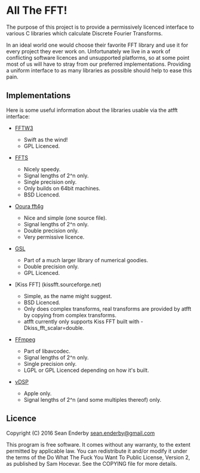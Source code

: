 # All The FFT!

The purpose of this project is to provide a permissively licenced
interface to various C libraries which calculate Discrete Fourier
Transforms.

In an ideal world one would choose their favorite FFT library
and use it for every project they ever work on. Unfortunately 
we live in a work of conflicting software licences and
unsupported platforms, so at some point most of us will have 
to stray from our preferred implementations. Providing a uniform
interface to as many libraries as possible should help to ease 
this pain.

## Implementations
Here is some useful information about the libraries usable via
the atfft interface:

* [FFTW3](www.fftw.org)
  - Swift as the wind!
  - GPL Licenced.

* [FFTS](www.github.com/anthonix/ffts)
  - Nicely speedy.
  - Signal lengths of 2^n only.
  - Single precision only.
  - Only builds on 64bit machines.
  - BSD Licenced.

* [Ooura fft4g](www.kurims.kyoto-u.ac.jp/~ooura/fft.html)
  - Nice and simple (one source file).
  - Signal lengths of 2^n only.
  - Double precision only.
  - Very permissive licence.

* [GSL](www.gnu.org/software/gsl)
  - Part of a much larger library of numerical goodies.
  - Double precision only.
  - GPL Licenced.

* [Kiss FFT] (kissfft.sourceforge.net) 
  - Simple, as the name might suggest.
  - BSD Licenced.
  - Only does complex transforms, real transforms 
    are provided by atfft by copying from complex
    transforms.
  - atfft currently only supports Kiss FFT 
    built with -Dkiss_fft_scalar=double.

* [FFmpeg](www.ffmpeg.org)
  - Part of libavcodec.
  - Signal lengths of 2^n only.
  - Single precision only.
  - LGPL or GPL Licenced depending on how it's built.

* [vDSP](developer.apple.com/library/mac/documentation/Accelerate/Reference/vDSPRef)
  - Apple only.
  - Signal lengths of 2^n (and some multiples thereof) only.

## Licence
Copyright (C) 2016 Sean Enderby <sean.enderby@gmail.com>

This program is free software. It comes without any warranty, to
the extent permitted by applicable law. You can redistribute it 
and/or modify it under the terms of the Do What The Fuck You Want 
To Public License, Version 2, as published by Sam Hocevar. See 
the COPYING file for more details.

